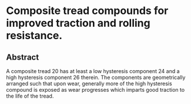 # Composite tread compounds for improved traction and rolling resistance.

## Abstract
A composite tread 20 has at least a low hysteresis component 24 and a high hysteresis component 26 therein. The components are geometrically arranged such that upon wear, generally more of the high hysteresis compound is exposed as wear progresses which imparts good traction to the life of the tread.